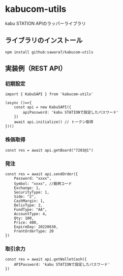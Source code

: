 # kabucom-utils
kabu STATION APIのラッパーライブラリ

## ライブラリのインストール
```
npm install github:sawara7/kabucom-utils 
```

## 実装例（REST API）

### 初期設定
```
import { KabuSAPI } from 'kabucom-utils'

(async ()=>{
    const api = new KabuSAPI({
        apiPassword: 'kabu STATIONで設定したパスワード'
    })
    await api.initialize() // トークン取得
})()
```

### 株価取得
```
const res = await api.getBoard("7203@1")
```

### 発注
```
const res = await api.sendOrder({
    Password: "xxxx",
    Symbol: "xxxx", //銘柄コード
    Exchange: 1,
    SecurityType: 1,
    Side: "2",
    CashMargin: 1,
    DelivType: 2,
    FundType: "AA",
    AccountType: 4,
    Qty: 100,
    Price: 400,
    ExpireDay: 20220630,
    FrontOrderType: 20
})
```

### 取引余力
```
const res = await api.getWalletCash({
    APIPassword: 'kabu STATIONで設定したパスワード'
})
```
